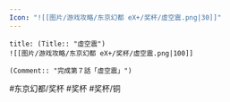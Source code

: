 ```yaml
---
Icon: "![[图片/游戏攻略/东京幻都 eX+/奖杯/虛空震.png|30]]"
---
```

```ad-common-bronze-trophy
title: (Title:: "虛空震")
![[图片/游戏攻略/东京幻都 eX+/奖杯/虛空震.png|100]]

(Comment:: "完成第７話「虛空震」")
```

#东京幻都/奖杯 #奖杯 #奖杯/铜
